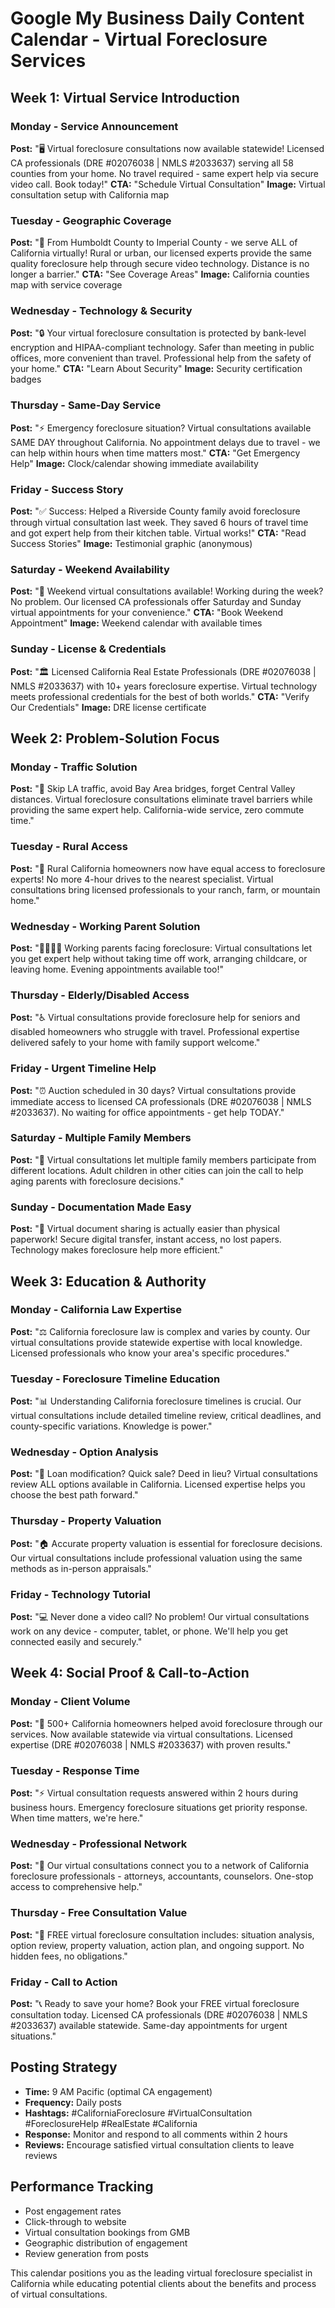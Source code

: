 # Google My Business Daily Content Calendar - Virtual Foreclosure Services

## Week 1: Virtual Service Introduction

### Monday - Service Announcement
**Post:** "🖥️ Virtual foreclosure consultations now available statewide! Licensed CA professionals (DRE #02076038 | NMLS #2033637) serving all 58 counties from your home. No travel required - same expert help via secure video call. Book today!"
**CTA:** "Schedule Virtual Consultation"
**Image:** Virtual consultation setup with California map

### Tuesday - Geographic Coverage
**Post:** "📍 From Humboldt County to Imperial County - we serve ALL of California virtually! Rural or urban, our licensed experts provide the same quality foreclosure help through secure video technology. Distance is no longer a barrier."
**CTA:** "See Coverage Areas"
**Image:** California counties map with service coverage

### Wednesday - Technology & Security
**Post:** "🔒 Your virtual foreclosure consultation is protected by bank-level encryption and HIPAA-compliant technology. Safer than meeting in public offices, more convenient than travel. Professional help from the safety of your home."
**CTA:** "Learn About Security"
**Image:** Security certification badges

### Thursday - Same-Day Service
**Post:** "⚡ Emergency foreclosure situation? Virtual consultations available SAME DAY throughout California. No appointment delays due to travel - we can help within hours when time matters most."
**CTA:** "Get Emergency Help"
**Image:** Clock/calendar showing immediate availability

### Friday - Success Story
**Post:** "✅ Success: Helped a Riverside County family avoid foreclosure through virtual consultation last week. They saved 6 hours of travel time and got expert help from their kitchen table. Virtual works!"
**CTA:** "Read Success Stories"
**Image:** Testimonial graphic (anonymous)

### Saturday - Weekend Availability
**Post:** "📅 Weekend virtual consultations available! Working during the week? No problem. Our licensed CA professionals offer Saturday and Sunday virtual appointments for your convenience."
**CTA:** "Book Weekend Appointment"
**Image:** Weekend calendar with available times

### Sunday - License & Credentials
**Post:** "🏛️ Licensed California Real Estate Professionals (DRE #02076038 | NMLS #2033637) with 10+ years foreclosure expertise. Virtual technology meets professional credentials for the best of both worlds."
**CTA:** "Verify Our Credentials"
**Image:** DRE license certificate

## Week 2: Problem-Solution Focus

### Monday - Traffic Solution
**Post:** "🚗 Skip LA traffic, avoid Bay Area bridges, forget Central Valley distances. Virtual foreclosure consultations eliminate travel barriers while providing the same expert help. California-wide service, zero commute time."

### Tuesday - Rural Access
**Post:** "🌾 Rural California homeowners now have equal access to foreclosure experts! No more 4-hour drives to the nearest specialist. Virtual consultations bring licensed professionals to your ranch, farm, or mountain home."

### Wednesday - Working Parent Solution
**Post:** "👨‍👩‍👧‍👦 Working parents facing foreclosure: Virtual consultations let you get expert help without taking time off work, arranging childcare, or leaving home. Evening appointments available too!"

### Thursday - Elderly/Disabled Access
**Post:** "♿ Virtual consultations provide foreclosure help for seniors and disabled homeowners who struggle with travel. Professional expertise delivered safely to your home with family support welcome."

### Friday - Urgent Timeline Help
**Post:** "⏰ Auction scheduled in 30 days? Virtual consultations provide immediate access to licensed CA professionals (DRE #02076038 | NMLS #2033637). No waiting for office appointments - get help TODAY."

### Saturday - Multiple Family Members
**Post:** "👥 Virtual consultations let multiple family members participate from different locations. Adult children in other cities can join the call to help aging parents with foreclosure decisions."

### Sunday - Documentation Made Easy
**Post:** "📄 Virtual document sharing is actually easier than physical paperwork! Secure digital transfer, instant access, no lost papers. Technology makes foreclosure help more efficient."

## Week 3: Education & Authority

### Monday - California Law Expertise
**Post:** "⚖️ California foreclosure law is complex and varies by county. Our virtual consultations provide statewide expertise with local knowledge. Licensed professionals who know your area's specific procedures."

### Tuesday - Foreclosure Timeline Education
**Post:** "📊 Understanding California foreclosure timelines is crucial. Our virtual consultations include detailed timeline review, critical deadlines, and county-specific variations. Knowledge is power."

### Wednesday - Option Analysis
**Post:** "🤔 Loan modification? Quick sale? Deed in lieu? Virtual consultations review ALL options available in California. Licensed expertise helps you choose the best path forward."

### Thursday - Property Valuation
**Post:** "🏠 Accurate property valuation is essential for foreclosure decisions. Our virtual consultations include professional valuation using the same methods as in-person appraisals."

### Friday - Technology Tutorial
**Post:** "💻 Never done a video call? No problem! Our virtual consultations work on any device - computer, tablet, or phone. We'll help you get connected easily and securely."

## Week 4: Social Proof & Call-to-Action

### Monday - Client Volume
**Post:** "🎯 500+ California homeowners helped avoid foreclosure through our services. Now available statewide via virtual consultations. Licensed expertise (DRE #02076038 | NMLS #2033637) with proven results."

### Tuesday - Response Time
**Post:** "⚡ Virtual consultation requests answered within 2 hours during business hours. Emergency foreclosure situations get priority response. When time matters, we're here."

### Wednesday - Professional Network
**Post:** "🤝 Our virtual consultations connect you to a network of California foreclosure professionals - attorneys, accountants, counselors. One-stop access to comprehensive help."

### Thursday - Free Consultation Value
**Post:** "💯 FREE virtual foreclosure consultation includes: situation analysis, option review, property valuation, action plan, and ongoing support. No hidden fees, no obligations."

### Friday - Call to Action
**Post:** "📞 Ready to save your home? Book your FREE virtual foreclosure consultation today. Licensed CA professionals (DRE #02076038 | NMLS #2033637) available statewide. Same-day appointments for urgent situations."

## Posting Strategy
- **Time:** 9 AM Pacific (optimal CA engagement)
- **Frequency:** Daily posts
- **Hashtags:** #CaliforniaForeclosure #VirtualConsultation #ForeclosureHelp #RealEstate #California
- **Response:** Monitor and respond to all comments within 2 hours
- **Reviews:** Encourage satisfied virtual consultation clients to leave reviews

## Performance Tracking
- Post engagement rates
- Click-through to website
- Virtual consultation bookings from GMB
- Geographic distribution of engagement
- Review generation from posts

This calendar positions you as the leading virtual foreclosure specialist in California while educating potential clients about the benefits and process of virtual consultations.